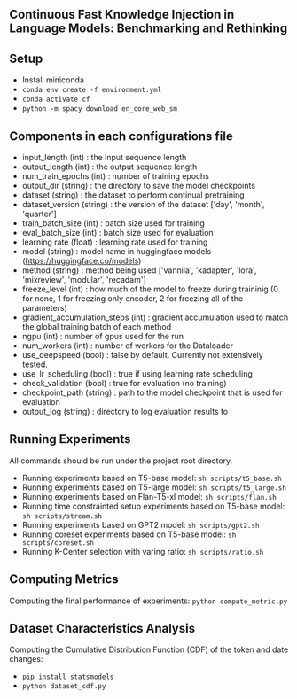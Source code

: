 ##  Continuous Fast Knowledge Injection in Language Models: Benchmarking and Rethinking

## Setup
- Install miniconda
- `conda env create -f environment.yml`
- `conda activate cf`
- `python -m spacy download en_core_web_sm`

## Components in each configurations file
- input_length (int) : the input sequence length
- output_length (int) : the output sequence length
- num_train_epochs (int) : number of training epochs 
- output_dir (string) : the directory to save the model checkpoints
- dataset (string) : the dataset to perform continual pretraining
- dataset_version (string) : the version of the dataset ['day', 'month', 'quarter']
- train_batch_size (int) : batch size used for training
- eval_batch_size (int) : batch size used for evaluation
- learning rate (float) : learning rate used for training
- model (string) : model name in huggingface models (https://huggingface.co/models)
- method (string) : method being used ['vannila', 'kadapter', 'lora', 'mixreview', 'modular', 'recadam']
- freeze_level (int) : how much of the model to freeze during traininig (0 for none, 1 for freezing only encoder, 2 for freezing all of the parameters)
- gradient_accumulation_steps (int) : gradient accumulation used to match the global training batch of each method
- ngpu (int) : number of gpus used for the run
- num_workers (int) : number of workers for the Dataloader
- use_deepspeed (bool) : false by default. Currently not extensively tested.
- use_lr_scheduling (bool) : true if using learning rate scheduling
- check_validation (bool) : true for evaluation (no training)
- checkpoint_path (string) : path to the model checkpoint that is used for evaluation
- output_log (string) : directory to log evaluation results to

## Running Experiments
All commands should be run under the project root directory. 
- Running experiments based on T5-base model: `sh scripts/t5_base.sh`
- Running experiments based on T5-large model: `sh scripts/t5_large.sh`
- Running experiments based on Flan-T5-xl model: `sh scripts/flan.sh`
- Running time constrainted setup experiments based on T5-base model: `sh scripts/stream.sh`
- Running experiments based on GPT2 model: `sh scripts/gpt2.sh`
- Running coreset experiments based on T5-base model: `sh scripts/coreset.sh`
- Running K-Center selection with varing ratio: `sh scripts/ratio.sh`

## Computing Metrics
Computing the final performance of experiments: `python compute_metric.py`

## Dataset Characteristics Analysis
Computing the Cumulative Distribution Function (CDF) of the token and date changes:
- `pip install statsmodels`
- `python dataset_cdf.py`

